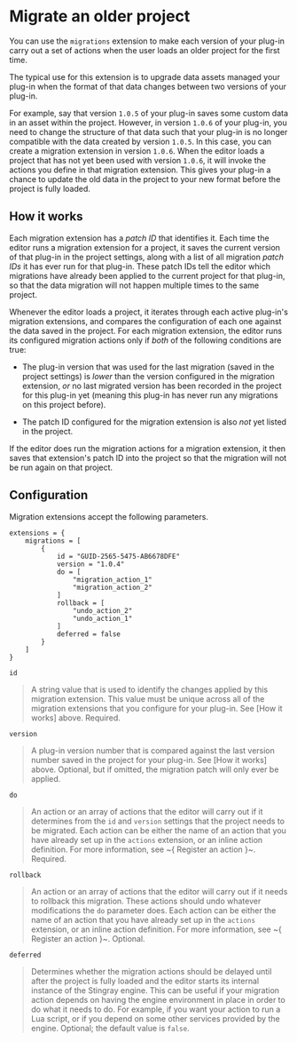 # Migrate an older project

You can use the `migrations` extension to make each version of your plug-in carry out a set of actions when the user loads an older project for the first time.

The typical use for this extension is to upgrade data assets managed your plug-in when the format of that data changes between two versions of your plug-in.

For example, say that version `1.0.5` of your plug-in saves some custom data in an asset within the project. However, in version `1.0.6` of your plug-in, you need to change the structure of that data such that your plug-in is no longer compatible with the data created by version `1.0.5`. In this case, you can create a migration extension in version `1.0.6`. When the editor loads a project that has not yet been used with version `1.0.6`, it will invoke the actions you define in that migration extension. This gives your plug-in a chance to update the old data in the project to your new format before the project is fully loaded.

## How it works

Each migration extension has a *patch ID* that identifies it. Each time the editor runs a migration extension for a project, it saves the current version of that plug-in in the project settings, along with a list of all migration *patch IDs* it has ever run for that plug-in. These patch IDs tell the editor which migrations have already been applied to the current project for that plug-in, so that the data migration will not happen multiple times to the same project.

Whenever the editor loads a project, it iterates through each active plug-in's migration extensions, and compares the configuration of each one against the data saved in the project. For each migration extension, the editor runs its configured migration actions only if *both* of the following conditions are true:

-	The plug-in version that was used for the last migration (saved in the project settings) is *lower* than the version configured in the migration extension, *or* no last migrated version has been recorded in the project for this plug-in yet (meaning this plug-in has never run any migrations on this project before).

-	The patch ID configured for the migration extension is also *not* yet listed in the project.

If the editor does run the migration actions for a migration extension, it then saves that extension's patch ID into the project so that the migration will not be run again on that project.

## Configuration

Migration extensions accept the following parameters.

~~~{sjson}
extensions = {
	migrations = [
		{
			id = "GUID-2565-5475-AB6678DFE"
			version = "1.0.4"
			do = [
				"migration_action_1"
				"migration_action_2"
			]
			rollback = [
				"undo_action_2"
				"undo_action_1"
			]
			deferred = false
		}
	]
}
~~~

`id`

>	A string value that is used to identify the changes applied by this migration extension. This value must be unique across all of the migration extensions that you configure for your plug-in. See [How it works] above. Required.

`version`

>	A plug-in version number that is compared against the last version number saved in the project for your plug-in. See [How it works] above. Optional, but if omitted, the migration patch will only ever be applied.

`do`

>	An action or an array of actions that the editor will carry out if it determines from the `id` and `version` settings that the project needs to be migrated. Each action can be either the name of an action that you have already set up in the `actions` extension, or an inline action definition. For more information, see ~{ Register an action }~. Required.

`rollback`

>	An action or an array of actions that the editor will carry out if it needs to rollback this migration. These actions should undo whatever modifications the `do` parameter does. Each action can be either the name of an action that you have already set up in the `actions` extension, or an inline action definition. For more information, see ~{ Register an action }~. Optional.

`deferred`

>	Determines whether the migration actions should be delayed until after the project is fully loaded and the editor starts its internal instance of the Stingray engine. This can be useful if your migration action depends on having the engine environment in place in order to do what it needs to do. For example, if you want your action to run a Lua script, or if you depend on some other services provided by the engine. Optional; the default value is `false`.

